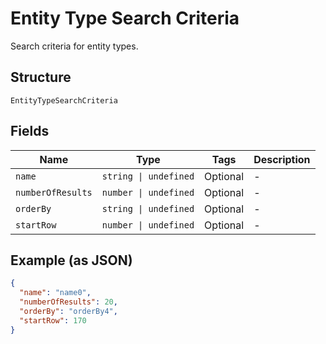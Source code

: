 
# Entity Type Search Criteria

Search criteria for entity types.

## Structure

`EntityTypeSearchCriteria`

## Fields

| Name | Type | Tags | Description |
|  --- | --- | --- | --- |
| `name` | `string \| undefined` | Optional | - |
| `numberOfResults` | `number \| undefined` | Optional | - |
| `orderBy` | `string \| undefined` | Optional | - |
| `startRow` | `number \| undefined` | Optional | - |

## Example (as JSON)

```json
{
  "name": "name0",
  "numberOfResults": 20,
  "orderBy": "orderBy4",
  "startRow": 170
}
```

